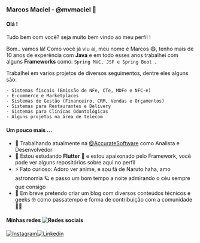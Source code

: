 ### Marcos Maciel - @mvmaciel 👋

#### Olá !

Tudo bem com você? seja muito bem vindo ao meu perfil ! 

Bom.. vamos lá! Como você já viu ai, meu nome é Marcos 😄, tenho mais de 10 anos de experência com **Java** e em todo esses anos trabalhei com alguns **Frameworks** como: `Spring MVC, JSF e Spring Boot `. 

Trabalhei em varios projetos de diversos seguimentos, dentre eles alguns são: 
```
- Sistemas fiscais (Emissão de NFe, CTe, MDFe e NFC-e)
- E-commerce e Marketplaces
- Sistemas de Gestão (Financeiro, CRM, Vendas e Orçamentos)
- Sistemas para Restaurantes e Delivery
- Sistemas para Clínicas Odontológicas
- Alguns projetos na área de telecom
```
[@AccurateSoftware]: <https://accurate.com.br/>
#### Um pouco mais ...
- 🔭 Trabalhando atualmente na [@AccurateSoftware] como Analista e Desenvolvedor
- 🌱 Estou estudando **Flutter** 📲 e estou apaixonado pelo Framework, você pode ver alguns repositórios sobre aqui no perfil
- ⚡ Fato curioso: Adoro ver anime, e sou fã de Naruto haha, amo astronomia 🪐 e passo um bom tempo a noite admirando o céu sempre que consigo 
- 💬 Em breve pretendo criar um blog com diversos conteúdos técnicos e geeks 🤓 como passatempo e forma de contribuição com a comunidade 👨‍💻


#### Minhas redes ![Redes sociais](https://img.icons8.com/dusk/25/000000/mobile-social-networking.png)
[![Instagram](https://img.icons8.com/cute-clipart/50/000000/instagram-new.png)](https://instagram.com/marcosmacieel)[![Linkedin](https://img.icons8.com/fluent/50/000000/linkedin.png)](https://www.linkedin.com/in/marcosmacieel/)

